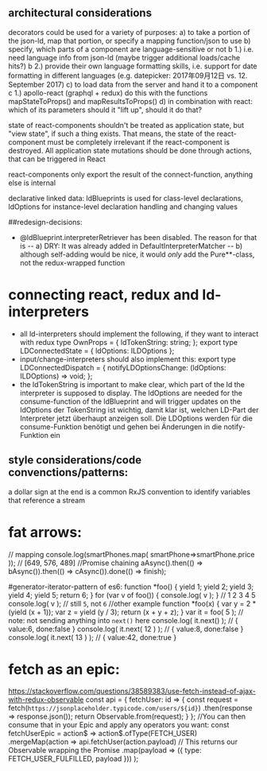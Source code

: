 ## architectural considerations
decorators could be used for a variety of purposes:
a) to take a portion of the json-ld, map that portion, or specify a mapping function/json to use
b) specify, which parts of a component are language-sensitive or not
    b 1.) i.e. need language info from json-ld (maybe trigger additional loads/cache hits?)
    b 2.) provide their own language formatting skills, i.e. support for date formatting in different languages 
        (e.g. datepicker: 2017年09月12日 vs. 12. September 2017)
c) to load data from the server and hand it to a component
    c 1.) apollo-react (graphql + redux) do this with the functions mapStateToProps() and mapResultsToProps()
d) in combination with react: which of its parameters should it "lift up", should it do that?

state of react-components shouldn't be treated as application state, but "view state", if such a thing exists. That means,
the state of the react-component must be completely irrelevant if the react-component is destroyed. All application state 
mutations should be done through actions, that can be triggered in React

react-components only export the result of the connect-function,
anything else is internal

declarative linked data: ldBlueprints is used for class-level declarations, ldOptions for instance-level declaration handling and changing values 

##redesign-decisions:
- @ldBlueprint.interpreterRetriever has been disabled. The reason for that is
    -- a) DRY: It was already added in DefaultInterpreterMatcher
    -- b) although self-adding would be nice, it would _only_ add the Pure**-class, not the redux-wrapped function

# connecting react, redux and ld-interpreters
- all ld-interpreters should implement the following, if they want to interact with redux
type OwnProps = {
        ldTokenString: string;
};
export type LDConnectedState = {
        ldOptions: ILDOptions
};
- input/change-interpreters should also implement this:
export type LDConnectedDispatch = {
        notifyLDOptionsChange: (ldOptions: ILDOptions) => void;
};
- the ldTokenString is important to make clear, which part of the ld the interpreter is supposed to display. The ldOptions are needed for the consume-function of the ldBlueprint and will trigger updates on the ldOptions
der TokenString ist wichtig, damit klar ist, welchen LD-Part der Interpreter jetzt überhaupt anzeigen soll. Die LDOptions werden für die consume-Funktion benötigt und gehen bei Änderungen in die notify-Funktion ein

## style considerations/code convenctions/patterns:
a dollar sign at the end is a common RxJS convention to identify variables that reference a stream
# fat arrows:
// mapping
    console.log(smartPhones.map(
        smartPhone=&gt;smartPhone.price
    )); // [649, 576, 489]
//Promise chaining
    aAsync().then(() => bAsync()).then(() => cAsync()).done(() => finish);

#generator-iterator-pattern of es6: 
    function *foo() {
        yield 1;
        yield 2;
        yield 3;
        yield 4;
        yield 5;
        return 6;
    }
    for (var v of foo()) {
        console.log( v );
    }
    // 1 2 3 4 5
    console.log( v ); // still `5`, not `6`
//other example
    function *foo(x) {
        var y = 2 * (yield (x + 1));
        var z = yield (y / 3);
        return (x + y + z);
    }
    var it = foo( 5 );
    // note: not sending anything into `next()` here
    console.log( it.next() );       // { value:6, done:false }
    console.log( it.next( 12 ) );   // { value:8, done:false }
    console.log( it.next( 13 ) );   // { value:42, done:true }

# fetch as an epic:
https://stackoverflow.com/questions/38589383/use-fetch-instead-of-ajax-with-redux-observable
const api = {
  fetchUser: id => {
    const request = fetch(`https://jsonplaceholder.typicode.com/users/${id}`)
      .then(response => response.json());
    return Observable.from(request);
  }
};
//You can then consume that in your Epic and apply any operators you want:
const fetchUserEpic = action$ =>
  action$.ofType(FETCH_USER)
    .mergeMap(action =>
      api.fetchUser(action.payload) // This returns our Observable wrapping the Promise
        .map(payload => ({ type: FETCH_USER_FULFILLED, payload }))
    );